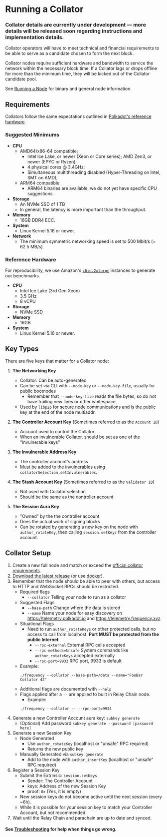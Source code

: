 # Running a Collator

### Collator details are currently under development — more details will be released soon regarding instructions and implementation details.

Collator operators will have to meet technical and financial requirements to be able to serve as a candidate chosen to form the next block.

Collator nodes require sufficient hardware and bandwidth to service the network within the necessary block time.
If a Collator lags or drops offline for more than the minimum time, they will be kicked out of the Collator candidate pool.

See [Running a Node](./Node.md) for binary and general node information.

## Requirements

Collators follow the same expectations outlined in [Polkadot's reference hardware](https://wiki.polkadot.network/docs/maintain-guides-how-to-validate-polkadot#reference-hardware).

### Suggested Minimums

- **CPU**
  - AMD64/x86-64 compatible;
    - Intel Ice Lake, or newer (Xeon or Core series); AMD Zen3, or newer (EPYC or Ryzen);
    - 4 physical cores @ 3.4GHz;
    - Simultaneous multithreading disabled (Hyper-Threading on Intel, SMT on AMD);
  - ARM64 compatible
    - ARM64 binaries are available, we do not yet have specific CPU suggestions.
- **Storage**
  - An NVMe SSD of 1 TB
  - In general, the latency is more important than the throughput.
- **Memory**
  - 16GB DDR4 ECC.
- **System**
  - Linux Kernel 5.16 or newer.
- **Network**
  - The minimum symmetric networking speed is set to 500 Mbit/s (= 62.5 MB/s).

### Reference Hardware

For reproducibility, we use Amazon's [`c6id.2xlarge`](https://aws.amazon.com/ec2/instance-types/c6i/) instances to generate our benchmarks.

- **CPU**
  - Intel Ice Lake (3rd Gen Xeon)
  - 3.5 GHz
  - 8 vCPU
- **Storage**
  - NVMe SSD
- **Memory**
  - 16GB
- **System**
  - Linux Kernel 5.16 or newer.

## Key Types

There are five keys that matter for a Collator node:

1. **The Networking Key**
	* Collator: Can be auto-generated
	* Can be set via CLI with `--node-key` or `--node-key-file`, usually for public bootnodes
		* Remember that `--node-key-file` reads the file bytes, so do not have trailing new lines or other whitespace.
	* Used by `libp2p` for secure node communications and is the public key at the end of the node multiaddr.

2. **The Controller Account Key** (Sometimes referred to as the `Account ID`)
	* Account used to control the Collator
	* When an invulnerable Collator, should be set as one of the "invulnerable keys"

3. **The Invulnerable Address Key**
	* The controller account's address
	* Must be added to the invulnerables using `collatorSelection.setInvulnerables`.

4. **The Stash Account Key** (Sometimes referred to as the `Validator ID`)
	* Not used with Collator selection
	* Should be the same as the controller account

5. **The Session Aura Key**

	* "Owned" by the the controller account
	* Does the actual work of signing blocks
	* Can be rotated by generating a new key on the node with `author_rotateKey`, then calling `session.setKeys` from the controller account.

## Collator Setup

1. Create a new full node and match or exceed the [official collator requirements](https://docs.frequency.xyz/).
1. [Download the latest release](https://github.com/LibertyDSNP/frequency/releases) (or use [docker](https://hub.docker.com/u/frequencychain)).
1. Remember that the node should be able to peer with others, but access to HTTP and WebSocket RPCs should be restricted.
    - Required flags
      - `--collator` Telling your node to run as a collator
    - Suggested Flags
      - `--base-path` Change where the data is stored
      - `--name` Name your node for easy discovery on https://telemetry.polkadot.io and https://telemetry.frequency.xyz
    - Situational Flags
      - Need to run `author_rotateKeys` or other protected calls, but no access to call from localhost. **Port MUST be protected from the public Internet**
        - `--rpc-external` External RPC calls accepted
        - `--rpc-methods=Unsafe` System commands like `author_rotateKeys` accepted externally
        - `--rpc-port=9933` RPC port, 9933 is default
    - Example:
      ```
      ./frequency --collator --base-path=/data --name="FooBar Collator 42"

      ```
    - Additional flags are documented with `--help`
    - Flags applied after a `--` are applied to built in Relay Chain node.
      - Example:
      ```
      ./frequency --collator -- --rpc-port=9934

      ```
1. Generate a new Controller Account aura key: `subkey generate`
    - (Optional) Add password `subkey generate --password [password here]`
1. Generate a new Session Key
    - Node Generated
      - Use `author_rotateKey` (localhost or "unsafe" RPC required)
      - Returns the new public key
    - Manually Generated via `subkey generate`
      - Add to the node with `author_insertKey` (localhost or "unsafe" RPC required)
1. Register a Session Key
    - Submit the Extrinsic: `session.setKeys`
      - Sender: The Controller Account
      - keys: Address of the new Session Key
      - proof: `0x` (Yes, it is empty)
    - New session keys do not become active until the next session (every ~6h).
    - While it is possible for your session key to match your Controller Account, but not recommended.
1. Wait until the Relay Chain and parachain are up to date and synced.

#### See [Troubleshooting](./Troubleshooting.md) for help when things go wrong.
